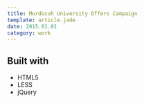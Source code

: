```yaml
---
title: Murdocuh University Offers Campaign
template: article.jade
date: 2015.01.01
category: work
---
```


## Built with

- HTML5
- LESS
- jQuery

